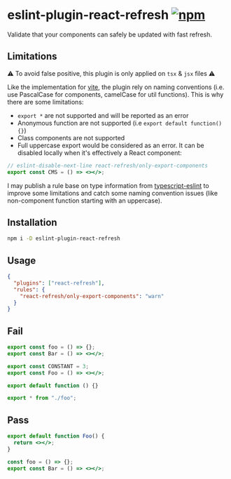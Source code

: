 # eslint-plugin-react-refresh [![npm](https://img.shields.io/npm/v/eslint-plugin-react-refresh)](https://www.npmjs.com/package/eslint-plugin-react-refresh)

Validate that your components can safely be updated with fast refresh.

## Limitations

⚠️ To avoid false positive, this plugin is only applied on `tsx` & `jsx` files ⚠️

Like the implementation for [vite](https://github.com/vitejs/vite/blob/e6495f0a52c9bd2cae166934dc965f8955ce035d/packages/plugin-react/src/fast-refresh.ts#L108), the plugin rely on naming conventions (i.e. use PascalCase for components, camelCase for util functions). This is why there are some limitations:

- `export *` are not supported and will be reported as an error
- Anonymous function are not supported (i.e `export default function() {}`)
- Class components are not supported
- Full uppercase export would be considered as an error. It can be disabled locally when it's effectively a React component:

```jsx
// eslint-disable-next-line react-refresh/only-export-components
export const CMS = () => <></>;
```

I may publish a rule base on type information from [typescript-eslint](https://github.com/typescript-eslint/typescript-eslint) to improve some limitations and catch some naming convention issues (like non-component function starting with an uppercase).

## Installation

```sh
npm i -D eslint-plugin-react-refresh
```

## Usage

```json
{
  "plugins": ["react-refresh"],
  "rules": {
    "react-refresh/only-export-components": "warn"
  }
}
```

## Fail

```jsx
export const foo = () => {};
export const Bar = () => <></>;
```

```jsx
export const CONSTANT = 3;
export const Foo = () => <></>;
```

```jsx
export default function () {}
```

```jsx
export * from "./foo";
```

## Pass

```jsx
export default function Foo() {
  return <></>;
}
```

```jsx
const foo = () => {};
export const Bar = () => <></>;
```
